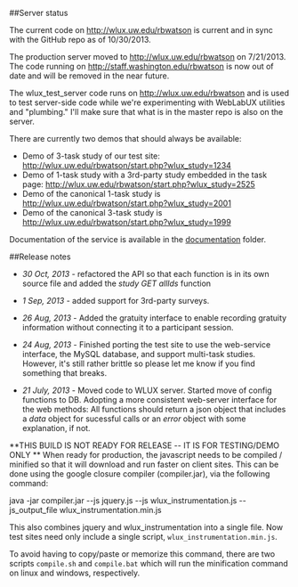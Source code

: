 ##Server status

The current code on http://wlux.uw.edu/rbwatson is current and in sync with the GitHub repo as of 10/30/2013.

The production server moved to http://wlux.uw.edu/rbwatson on 7/21/2013. The code running on http://staff.washington.edu/rbwatson is now out of date and will be removed in the near future.

The wlux_test_server code runs on http://wlux.uw.edu/rbwatson and is used to test server-side code while we're experimenting with WebLabUX utilities and "plumbing." I'll make sure that what is in the master repo is also on the server.

There are currently two demos that should always be available:
* Demo of 3-task study of our test site: http://wlux.uw.edu/rbwatson/start.php?wlux_study=1234 
* Demo of 1-task study with a 3rd-party study embedded in the task page: http://wlux.uw.edu/rbwatson/start.php?wlux_study=2525
* Demo of the canonical 1-task study is http://wlux.uw.edu/rbwatson/start.php?wlux_study=2001
* Demo of the canonical 3-task study is http://wlux.uw.edu/rbwatson/start.php?wlux_study=1999

Documentation of the service is available in the [documentation](/documentation/_top.md) folder.

##Release notes
* *30 Oct, 2013* - refactored the API so that each function is in its own source file and added the _study GET allIds_ function

* *1 Sep, 2013* - added support for 3rd-party surveys.

* *26 Aug, 2013* - Added the gratuity interface to enable recording gratuity information without connecting it to a participant session.

* *24 Aug, 2013* - Finished porting the test site to use the web-service interface, the MySQL database, and support multi-task studies. However, it's still rather brittle so please let me know if you find something that breaks.

* *21 July, 2013* - Moved code to WLUX server. Started move of config functions to DB. Adopting a more consistent web-server interface for the web methods: All functions should return a json object that includes a _data_ object for sucessful calls or an _error_ object with some explanation, if not.

**THIS BUILD IS NOT READY FOR RELEASE -- IT IS FOR TESTING/DEMO ONLY **
When ready for production, the javascript needs to be compiled / minified so that it
will download and run faster on client sites. This can be done using the google closure 
compiler (compiler.jar), via the following command:

   java -jar compiler.jar --js jquery.js --js wlux_instrumentation.js --js_output_file wlux_instrumentation.min.js

This also combines jquery and wlux_instrumentation into a single file. Now test sites need 
only include a single script, `wlux_instrumentation.min.js`.

To avoid having to copy/paste or memorize this command, there are two scripts `compile.sh` and
`compile.bat` which will run the minification command on linux and windows, respectively.